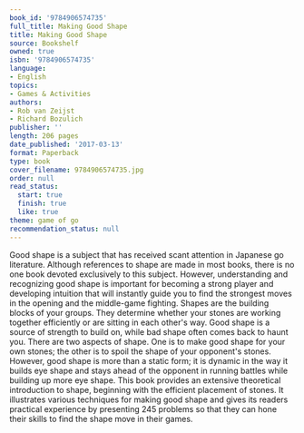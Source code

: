 ```yaml
---
book_id: '9784906574735'
full_title: Making Good Shape
title: Making Good Shape
source: Bookshelf
owned: true
isbn: '9784906574735'
language:
- English
topics:
- Games & Activities
authors:
- Rob van Zeijst
- Richard Bozulich
publisher: ''
length: 206 pages
date_published: '2017-03-13'
format: Paperback
type: book
cover_filename: 9784906574735.jpg
order: null
read_status:
  start: true
  finish: true
  like: true
theme: game of go
recommendation_status: null
---
```

Good shape is a subject that has received scant attention in Japanese go literature. Although references to shape are made in most books, there is no one book devoted exclusively to this subject. However, understanding and recognizing good shape is important for becoming a strong player and developing intuition that will instantly guide you to find the strongest moves in the opening and the middle-game fighting. Shapes are the building blocks of your groups. They determine whether your stones are working together efficiently or are sitting in each other's way. Good shape is a source of strength to build on, while bad shape often comes back to haunt you. There are two aspects of shape. One is to make good shape for your own stones; the other is to spoil the shape of your opponent's stones. However, good shape is more than a static form; it is dynamic in the way it builds eye shape and stays ahead of the opponent in running battles while building up more eye shape. This book provides an extensive theoretical introduction to shape, beginning with the efficient placement of stones. It illustrates various techniques for making good shape and gives its readers practical experience by presenting 245 problems so that they can hone their skills to find the shape move in their games.
